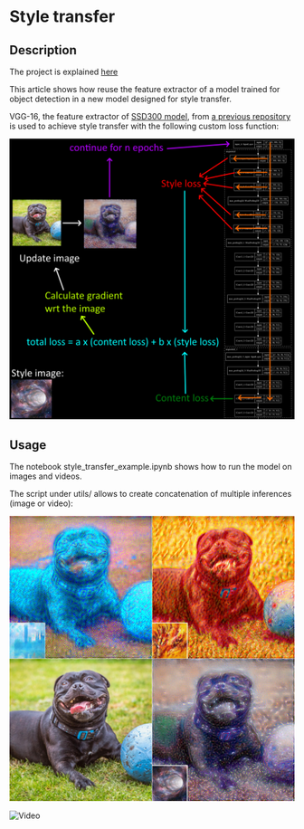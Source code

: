 # Style transfer

## Description
 
The project is explained [here](https://apiquet.com/2021/01/22/style-transfer-with-vgg-16/)

This article shows how reuse the feature extractor of a model trained for object detection in a new model designed for style transfer.

VGG-16, the feature extractor of [SSD300 model](https://arxiv.org/abs/1512.02325), from [a previous repository](https://github.com/Apiquet/Tracking_SSD_ReID) is used to achieve style transfer with the following custom loss function:

![Image](imgs/style_transfer_steps.png)

## Usage

The notebook style_transfer_example.ipynb shows how to run the model on images and videos.

The script under utils/ allows to create concatenation of multiple inferences (image or video):

![Image](imgs/concatenate_2.jpg)

![Video](imgs/concatenate.gif)
